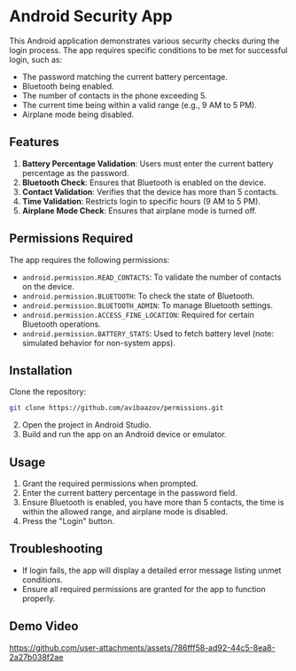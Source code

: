 # Android Security App

This Android application demonstrates various security checks during the login process. The app requires specific conditions to be met for successful login, such as:

- The password matching the current battery percentage.
- Bluetooth being enabled.
- The number of contacts in the phone exceeding 5.
- The current time being within a valid range (e.g., 9 AM to 5 PM).
- Airplane mode being disabled.

## Features

1. **Battery Percentage Validation**: Users must enter the current battery percentage as the password.
2. **Bluetooth Check**: Ensures that Bluetooth is enabled on the device.
3. **Contact Validation**: Verifies that the device has more than 5 contacts.
4. **Time Validation**: Restricts login to specific hours (9 AM to 5 PM).
5. **Airplane Mode Check**: Ensures that airplane mode is turned off.

## Permissions Required

The app requires the following permissions:

- `android.permission.READ_CONTACTS`: To validate the number of contacts on the device.
- `android.permission.BLUETOOTH`: To check the state of Bluetooth.
- `android.permission.BLUETOOTH_ADMIN`: To manage Bluetooth settings.
- `android.permission.ACCESS_FINE_LOCATION`: Required for certain Bluetooth operations.
- `android.permission.BATTERY_STATS`: Used to fetch battery level (note: simulated behavior for non-system apps).

## Installation

Clone the repository:
   ```bash
   git clone https://github.com/avibaazov/permissions.git
   ```
2. Open the project in Android Studio.
3. Build and run the app on an Android device or emulator.

## Usage

1. Grant the required permissions when prompted.
2. Enter the current battery percentage in the password field.
3. Ensure Bluetooth is enabled, you have more than 5 contacts, the time is within the allowed range, and airplane mode is disabled.
4. Press the "Login" button.

## Troubleshooting

- If login fails, the app will display a detailed error message listing unmet conditions.
- Ensure all required permissions are granted for the app to function properly.


## Demo Video

https://github.com/user-attachments/assets/786fff58-ad92-44c5-8ea8-2a27b038f2ae





